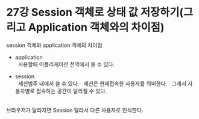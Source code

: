 # 27강 Session 객체로 상태 값 저장하기(그리고 Application 객체와의 차이점)

session 객체와 application 객체의 차이점  

- application  
&nbsp; 사용할때 어플리케이션 전역에서 쓸 수 있다.

- session  
&nbsp; 세션범주 내에서 쓸 수 있다.
&nbsp; 세션은 현재접속한 사용자를 의미한다.
&nbsp; 그래서 사용자별로 접속하는 공간이 달라질 수 있다.
<br><br>    

브라우저가 달라지면  Session  달라서 다른 사용자로 인식한다.

